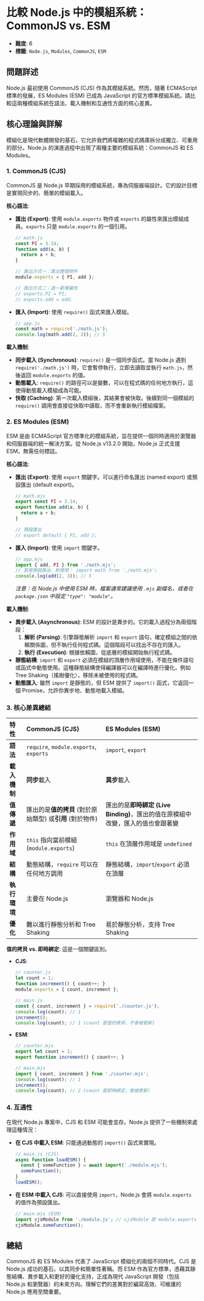 # 比較 Node.js 中的模組系統：CommonJS vs. ESM

- **難度**: 6
- **標籤**: `Node.js`, `Modules`, `CommonJS`, `ESM`

## 問題詳述

Node.js 最初使用 CommonJS (CJS) 作為其模組系統。然而，隨著 ECMAScript 標準的發展，ES Modules (ESM) 已成為 JavaScript 的官方標準模組系統。請比較這兩種模組系統在語法、載入機制和互通性方面的核心差異。

## 核心理論與詳解

模組化是現代軟體開發的基石，它允許我們將複雜的程式碼庫拆分成獨立、可重用的部分。Node.js 的演進過程中出現了兩種主要的模組系統：CommonJS 和 ES Modules。

### 1. CommonJS (CJS)

CommonJS 是 Node.js 早期採用的模組系統，專為伺服器端設計。它的設計目標是實現同步的、簡單的模組載入。

**核心語法**:

- **匯出 (Export)**: 使用 `module.exports` 物件或 `exports` 的屬性來匯出模組成員。`exports` 只是 `module.exports` 的一個引用。

  ```javascript
  // math.js
  const PI = 3.14;
  function add(a, b) {
    return a + b;
  }

  // 匯出方式一：匯出整個物件
  module.exports = { PI, add };

  // 匯出方式二：逐一新增屬性
  // exports.PI = PI;
  // exports.add = add;
  ```

- **匯入 (Import)**: 使用 `require()` 函式來匯入模組。

  ```javascript
  // app.js
  const math = require('./math.js');
  console.log(math.add(2, 3)); // 5
  ```

**載入機制**:

- **同步載入 (Synchronous)**: `require()` 是一個同步函式。當 Node.js 遇到 `require('./math.js')` 時，它會暫停執行，立即去讀取並執行 `math.js`，然後返回 `module.exports` 的值。
- **動態載入**: `require()` 的路徑可以是變數，可以在程式碼的任何地方執行，這使得動態載入模組成為可能。
- **快取 (Caching)**: 第一次載入模組後，其結果會被快取。後續對同一個模組的 `require()` 調用會直接從快取中讀取，而不會重新執行模組檔案。

### 2. ES Modules (ESM)

ESM 是由 ECMAScript 官方標準化的模組系統，旨在提供一個同時適用於瀏覽器和伺服器端的統一解決方案。從 Node.js v13.2.0 開始，Node.js 正式支援 ESM，無需任何標誌。

**核心語法**:

- **匯出 (Export)**: 使用 `export` 關鍵字。可以進行命名匯出 (named export) 或預設匯出 (default export)。

  ```javascript
  // math.mjs
  export const PI = 3.14;
  export function add(a, b) {
    return a + b;
  }

  // 預設匯出
  // export default { PI, add };
  ```

- **匯入 (Import)**: 使用 `import` 關鍵字。

  ```javascript
  // app.mjs
  import { add, PI } from './math.mjs';
  // 若是預設匯出，則使用： import math from './math.mjs';
  console.log(add(2, 3)); // 5
  ```

  *注意：在 Node.js 中使用 ESM 時，檔案通常建議使用 `.mjs` 副檔名，或者在 `package.json` 中設定 `"type": "module"`。*

**載入機制**:

- **異步載入 (Asynchronous)**: ESM 的設計是異步的。它的載入過程分為兩個階段：
  1. **解析 (Parsing)**: 引擎靜態解析 `import` 和 `export` 語句，確定模組之間的依賴關係圖，但不執行任何程式碼。這個階段可以找出不存在的匯入。
  2. **執行 (Execution)**: 根據依賴圖，從底層的模組開始執行程式碼。
- **靜態結構**: `import` 和 `export` 必須在模組的頂層作用域使用，不能在條件語句或函式中動態使用。這種靜態結構使得編譯器可以在編譯時進行優化，例如 Tree Shaking（搖樹優化），移除未被使用的程式碼。
- **動態匯入**: 雖然 `import` 是靜態的，但 ESM 提供了 `import()` 函式，它返回一個 Promise，允許你異步地、動態地載入模組。

### 3. 核心差異總結

| 特性 | CommonJS (CJS) | ES Modules (ESM) |
| :--- | :--- | :--- |
| **語法** | `require`, `module.exports`, `exports` | `import`, `export` |
| **載入機制** | **同步**載入 | **異步**載入 |
| **值傳遞** | 匯出的是**值的拷貝** (對於原始類型) 或**引用** (對於物件) | 匯出的是**即時綁定 (Live Binding)**，匯出的值在原模組中改變，匯入的值也會跟著變 |
| **作用域** | `this` 指向當前模組 (`module.exports`) | `this` 在頂層作用域是 `undefined` |
| **結構** | 動態結構，`require` 可以在任何地方調用 | 靜態結構，`import`/`export` 必須在頂層 |
| **執行環境** | 主要在 Node.js | 瀏覽器和 Node.js |
| **優化** | 難以進行靜態分析和 Tree Shaking | 易於靜態分析，支持 Tree Shaking |

**值的拷貝 vs. 即時綁定**:
這是一個關鍵區別。

- **CJS**:

  ```javascript
  // counter.js
  let count = 1;
  function increment() { count++; }
  module.exports = { count, increment };

  // main.js
  const { count, increment } = require('./counter.js');
  console.log(count); // 1
  increment();
  console.log(count); // 1 (count 是值的拷貝，不會被更新)
  ```

- **ESM**:

  ```javascript
  // counter.mjs
  export let count = 1;
  export function increment() { count++; }

  // main.mjs
  import { count, increment } from './counter.mjs';
  console.log(count); // 1
  increment();
  console.log(count); // 2 (count 是即時綁定，會被更新)
  ```

### 4. 互通性

在現代 Node.js 專案中，CJS 和 ESM 可能會並存。Node.js 提供了一些機制來處理這種情況：

- **在 CJS 中載入 ESM**:
  只能通過動態的 `import()` 函式來實現。

  ```javascript
  // main.js (CJS)
  async function loadESM() {
    const { someFunction } = await import('./module.mjs');
    someFunction();
  }
  loadESM();
  ```

- **在 ESM 中載入 CJS**:
  可以直接使用 `import`，Node.js 會將 `module.exports` 的值作為預設匯出。

  ```javascript
  // main.mjs (ESM)
  import cjsModule from './module.js'; // cjsModule 即 module.exports
  cjsModule.someFunction();
  ```

## 總結

CommonJS 和 ES Modules 代表了 JavaScript 模組化的兩個不同時代。CJS 是 Node.js 成功的基石，以其同步和簡單性著稱。而 ESM 作為官方標準，憑藉其靜態結構、異步載入和更好的優化支持，正成為現代 JavaScript 開發（包括 Node.js 和瀏覽器）的未來方向。理解它們的差異對於編寫高效、可維護的 Node.js 應用至關重要。
